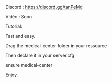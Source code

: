 Discord : https://discord.gg/tanPeMd

Vidéo : Soon

Tutorial: 

Fast and easy. 

Drag the medical-center folder in your ressource

Then declare it in your server.cfg 

ensure medical-center

Enjoy.
